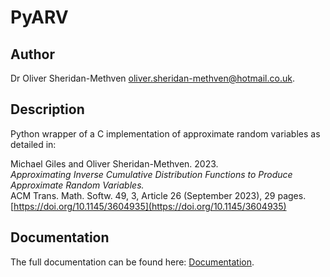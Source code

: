 # PyARV

## Author

Dr Oliver Sheridan-Methven 
[oliver.sheridan-methven@hotmail.co.uk](mailto:oliver.sheridan-methven@hotmail.co.uk).

## Description

Python wrapper of a C implementation of 
approximate random variables as detailed in:

Michael Giles and Oliver Sheridan-Methven. 2023.  
_Approximating Inverse Cumulative Distribution Functions 
to Produce Approximate Random Variables._  
ACM Trans. Math. Softw. 49, 3, Article 26 (September 2023), 29 pages.  
[https://doi.org/10.1145/3604935](https://doi.org/10.1145/3604935)

## Documentation 

The full documentation can be found here: [Documentation](https://oliversheridanmethven.github.io/testing/).
